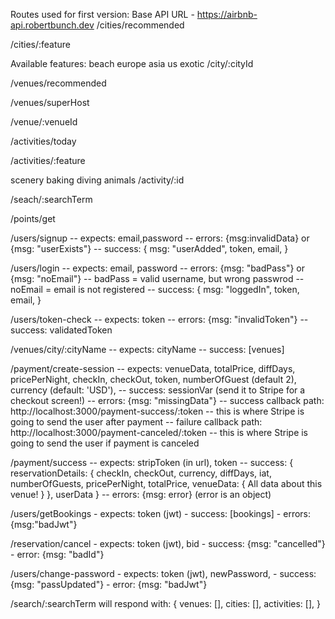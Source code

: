 Routes used for first version:
Base API URL - https://airbnb-api.robertbunch.dev
/cities/recommended

/cities/:feature

Available features:
beach
europe
asia
us
exotic
/city/:cityId

/venues/recommended

/venues/superHost

/venue/:venueId

/activities/today

/activities/:feature

scenery
baking
diving
animals
/activity/:id

/seach/:searchTerm

/points/get

/users/signup -- expects: email,password -- errors: {msg:invalidData} or {msg: "userExists"} -- success: { msg: "userAdded", token, email, }

/users/login -- expects: email, password -- errors: {msg: "badPass"} or {msg: "noEmail"} -- badPass = valid username, but wrong passwrod -- noEmail = email is not registered -- success: { msg: "loggedIn", token, email, }

/users/token-check -- expects: token -- errors: {msg: "invalidToken"} -- success: validatedToken

/venues/city/:cityName -- expects: cityName -- success: [venues]

/payment/create-session -- expects: venueData, totalPrice, diffDays, pricePerNight, checkIn, checkOut, token, numberOfGuest (default 2), currency (default: 'USD'), -- success: sessionVar (send it to Stripe for a checkout screen!) -- errors: {msg: "missingData"} -- success callback path: http://localhost:3000/payment-success/:token -- this is where Stripe is going to send the user after payment -- failure callback path: http://localhost:3000/payment-canceled/:token -- this is where Stripe is going to send the user if payment is canceled

/payment/success -- expects: stripToken (in url), token -- success: { reservationDetails: { checkIn, checkOut, currency, diffDays, iat, numberOfGuests, pricePerNight, totalPrice, venueData: { All data about this venue! }
}, userData } -- errors: {msg: error} (error is an object)

/users/getBookings - expects: token (jwt) - success: [bookings] - errors: {msg:"badJwt"}

/reservation/cancel - expects: token (jwt), bid - success: {msg: "cancelled"} - error: {msg: "badId"}

/users/change-password - expects: token (jwt), newPassword, - success: {msg: "passUpdated"} - error: {msg: "badJwt"}

/search/:searchTerm will respond with: { venues: [], cities: [], activities: [], }
